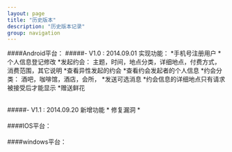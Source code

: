 ```yaml
---
layout: page
title: "历史版本"
description: "历史版本记录"
group: navigation
---
```

####Android平台：
#####- V1.0 : 2014.09.01
实现功能：
*手机号注册用户
*个人信息登记修改
*发起约会： 主题，时间，地点分类，详细地点，付费方式，消费范围，其它说明
*查看异性发起的约会
*查看约会发起者的个人信息
*约会分类： 酒吧，咖啡馆，酒店，会所，
*发送可选消息
*约会信息的详细地点只有请求被接受后才能显示
*赠送鲜花

<br>
#####- V1.1 : 2014.09.20
新增功能
*        
修复漏洞
*

<br>
<br>
####IOS平台：

<br>
<br>
####windows平台：

